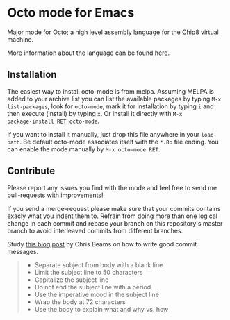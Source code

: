 # Octo mode for Emacs

Major mode for Octo; a high level assembly language for the
[Chip8](http://mattmik.com/files/chip8/mastering/chip8.html) virtual machine.

More information about the language can be found
[here](https://github.com/JohnEarnest/Octo).

## Installation

The easiest way to install octo-mode is from melpa.  Assuming MELPA is added to
your archive list you can list the available packages by typing <code>M-x
list-packages</code>, look for <code>octo-mode</code>, mark it for installation
by typing <code>i</code> and then execute (install) by typing <code>x</code>. Or
install it directly with <code>M-x package-install RET octo-mode</code>.

If you want to install it manually, just drop this file anywhere in your
<code>load-path</code>. Be default octo-mode associates itself with the
<code>*.8o</code> file ending. You can enable the mode manually by <code>M-x
octo-mode RET</code>.

## Contribute

Please report any issues you find with the mode and feel free to send me
pull-requests with improvements!

If you send a merge-request please make sure that your commits contains exacly
what you indent them to. Refrain from doing more than one logical change in each
commit and rebase your branch on this repository's master branch to avoid
interleaved commits from different branches.

Study [this blog post](http://chris.beams.io/posts/git-commit/) by Chris Beams
on how to write good commit messages.

> * Separate subject from body with a blank line
> * Limit the subject line to 50 characters
> * Capitalize the subject line
> * Do not end the subject line with a period
> * Use the imperative mood in the subject line
> * Wrap the body at 72 characters
> * Use the body to explain what and why vs. how

